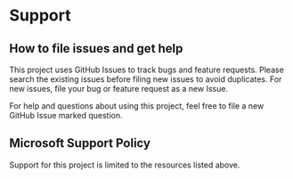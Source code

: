 # Support

## How to file issues and get help  

This project uses GitHub Issues to track bugs and feature requests. Please search the existing 
issues before filing new issues to avoid duplicates.  For new issues, file your bug or 
feature request as a new Issue.

For help and questions about using this project, feel free to file a new GitHub Issue marked question.

## Microsoft Support Policy  

Support for this project is limited to the resources listed above.
